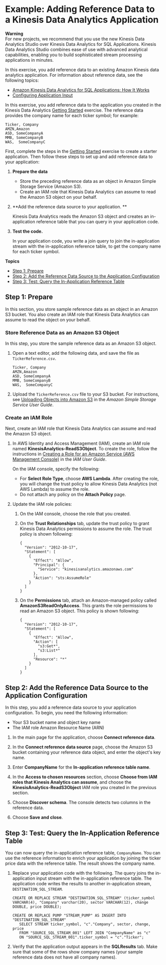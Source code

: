 # Example: Adding Reference Data to a Kinesis Data Analytics Application<a name="app-add-reference-data"></a>

**Warning**  
For new projects, we recommend that you use the new Kinesis Data Analytics Studio over Kinesis Data Analytics for SQL Applications\. Kinesis Data Analytics Studio combines ease of use with advanced analytical capabilities, enabling you to build sophisticated stream processing applications in minutes\.

In this exercise, you add reference data to an existing Amazon Kinesis data analytics application\. For information about reference data, see the following topics:
+ [Amazon Kinesis Data Analytics for SQL Applications: How It Works](how-it-works.md)
+ [Configuring Application Input](how-it-works-input.md)

In this exercise, you add reference data to the application you created in the Kinesis Data Analytics [Getting Started](https://docs.aws.amazon.com/kinesisanalytics/latest/dev/get-started-exercise.html) exercise\. The reference data provides the company name for each ticker symbol; for example:

```
Ticker, Company
AMZN,Amazon
ASD, SomeCompanyA
MMB, SomeCompanyB
WAS,  SomeCompanyC
```

First, complete the steps in the [Getting Started](https://docs.aws.amazon.com/kinesisanalytics/latest/dev/get-started-exercise.html) exercise to create a starter application\. Then follow these steps to set up and add reference data to your application:

1. **Prepare the data**
   + Store the preceding reference data as an object in Amazon Simple Storage Service \(Amazon S3\)\.
   + Create an IAM role that Kinesis Data Analytics can assume to read the Amazon S3 object on your behalf\.

1. **Add the reference data source to your application\. **

   Kinesis Data Analytics reads the Amazon S3 object and creates an in\-application reference table that you can query in your application code\.

1. **Test the code\.**

   In your application code, you write a join query to join the in\-application stream with the in\-application reference table, to get the company name for each ticker symbol\.

**Topics**
+ [Step 1: Prepare](#add-refdata-prepare)
+ [Step 2: Add the Reference Data Source to the Application Configuration](#add-refdata-create-iamrole)
+ [Step 3: Test: Query the In\-Application Reference Table](#add-refdata-test)

## Step 1: Prepare<a name="add-refdata-prepare"></a>

In this section, you store sample reference data as an object in an Amazon S3 bucket\. You also create an IAM role that Kinesis Data Analytics can assume to read the object on your behalf\.

### Store Reference Data as an Amazon S3 Object<a name="prepare-create-s3object"></a>

In this step, you store the sample reference data as an Amazon S3 object\.

1. Open a text editor, add the following data, and save the file as `TickerReference.csv`\. 

   ```
   Ticker, Company
   AMZN,Amazon
   ASD, SomeCompanyA
   MMB, SomeCompanyB
   WAS,  SomeCompanyC
   ```

   

1. Upload the `TickerReference.csv` file to your S3 bucket\. For instructions, see [Uploading Objects into Amazon S3](https://docs.aws.amazon.com/AmazonS3/latest/user-guide/UploadingObjectsintoAmazonS3.html) in the *Amazon Simple Storage Service User Guide*\.

### Create an IAM Role<a name="prepare-create-iamrole"></a>

Next, create an IAM role that Kinesis Data Analytics can assume and read the Amazon S3 object\.

1. In AWS Identity and Access Management \(IAM\), create an IAM role named **KinesisAnalytics\-ReadS3Object**\. To create the role, follow the instructions in [Creating a Role for an Amazon Service \(AWS Management Console\)](https://docs.aws.amazon.com/IAM/latest/UserGuide/id_roles_create_for-service.html#roles-creatingrole-service-console) in the *IAM User Guide*\.

   On the IAM console, specify the following:
   + For **Select Role Type**, choose **AWS Lambda**\. After creating the role, you will change the trust policy to allow Kinesis Data Analytics \(not AWS Lambda\) to assume the role\.
   + Do not attach any policy on the **Attach Policy** page\.

1. Update the IAM role policies:

   

   1. On the IAM console, choose the role that you created\.

   1. On the **Trust Relationships** tab, update the trust policy to grant Kinesis Data Analytics permissions to assume the role\. The trust policy is shown following:

      ```
      {
        "Version": "2012-10-17",
        "Statement": [
          {
            "Effect": "Allow",
            "Principal": {
              "Service": "kinesisanalytics.amazonaws.com"
            },
            "Action": "sts:AssumeRole"
          }
        ]
      }
      ```

      

   1. On the **Permissions** tab, attach an Amazon\-managed policy called **AmazonS3ReadOnlyAccess**\. This grants the role permissions to read an Amazon S3 object\. This policy is shown following:

      ```
      {
        "Version": "2012-10-17",
        "Statement": [
          {
            "Effect": "Allow",
            "Action": [
              "s3:Get*",
              "s3:List*"
            ],
            "Resource": "*"
          }
        ]
      }
      ```

## Step 2: Add the Reference Data Source to the Application Configuration<a name="add-refdata-create-iamrole"></a>

In this step, you add a reference data source to your application configuration\. To begin, you need the following information: 
+ Your S3 bucket name and object key name
+ The IAM role Amazon Resource Name \(ARN\)

1. In the main page for the application, choose **Connect reference data**\.

1. In the **Connect reference data source** page, choose the Amazon S3 bucket containing your reference data object, and enter the object's key name\.

1. Enter **CompanyName** for the **In\-application reference table name**\.

1. In the **Access to chosen resources** section, choose **Choose from IAM roles that Kinesis Analytics can assume**, and choose the **KinesisAnalytics\-ReadS3Object** IAM role you created in the previous section\.

1. Choose **Discover schema**\. The console detects two columns in the reference data\.

1. Choose **Save and close**\.

## Step 3: Test: Query the In\-Application Reference Table<a name="add-refdata-test"></a>

You can now query the in\-application reference table, `CompanyName`\. You can use the reference information to enrich your application by joining the ticker price data with the reference table\. The result shows the company name\.

1. Replace your application code with the following\. The query joins the in\-application input stream with the in\-application reference table\. The application code writes the results to another in\-application stream, `DESTINATION_SQL_STREAM`\. 

   ```
   CREATE OR REPLACE STREAM "DESTINATION_SQL_STREAM" (ticker_symbol VARCHAR(4), "Company" varchar(20), sector VARCHAR(12), change DOUBLE, price DOUBLE);
   
   CREATE OR REPLACE PUMP "STREAM_PUMP" AS INSERT INTO "DESTINATION_SQL_STREAM"
      SELECT STREAM ticker_symbol, "c"."Company", sector, change, price
      FROM "SOURCE_SQL_STREAM_001" LEFT JOIN "CompanyName" as "c"
      ON "SOURCE_SQL_STREAM_001".ticker_symbol = "c"."Ticker";
   ```

1. Verify that the application output appears in the **SQLResults** tab\. Make sure that some of the rows show company names \(your sample reference data does not have all company names\)\.